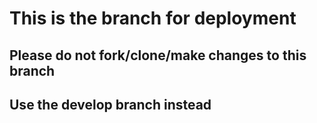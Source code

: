 # This is the branch for deployment
## Please do not fork/clone/make changes to this branch
## Use the develop branch instead
